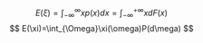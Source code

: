 $$
E(\xi)=\int_{-\infty}^{\infty} xp(x)dx = \int_{-\infty}^{+\infty} xdF(x) 
$$
$$
E(\xi)=\int_{\Omega}\xi(\omega)P(d\mega)
$$
